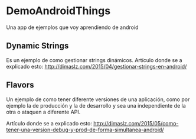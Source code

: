 # DemoAndroidThings
Una app de ejemplos que voy aprendiendo de android

## Dynamic Strings
Es un ejemplo de como gestionar strings dinámicos.
Artículo donde se a explicado esto: http://dimaslz.com/2015/04/gestionar-strings-en-android/

## Flavors
Un ejemplo de como tener diferente versiones de una aplicación, como por ejemplo la de producción y la de desarrollo y sea una independiente de la otra o ataquen a diferente API.

Artículo donde se a explicado esto: http://dimaslz.com/2015/05/como-tener-una-version-debug-y-prod-de-forma-simultanea-android/
